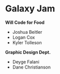 Galaxy Jam
==========

**Will Code for Food**
* Joshua Beitler
* Logan Cox
* Kyler Tolleson

**Graphic Design Dept.**
* Deyge Falani
* Dane Christianson
